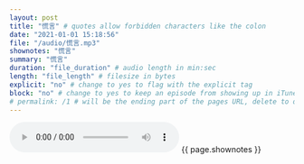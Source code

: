 ```yaml
---
layout: post
title: "慌言" # quotes allow forbidden characters like the colon
date: "2021-01-01 15:18:56"
file: "/audio/慌言.mp3"
shownotes: "慌言"
summary: "慌言"
duration: "file_duration" # audio length in min:sec
length: "file_length" # filesize in bytes
explicit: "no" # change to yes to flag with the explicit tag
block: "no" # change to yes to keep an episode from showing up in iTunes
# permalink: /1 # will be the ending part of the pages URL, delete to default to the title
---
```


<audio controls>
<source src="{{site.url}}{{site.baseurl}}{{ page.file }}" type="audio/x-mp3">
Your browser does not support the audio element.
</audio>
{{ page.shownotes }}
